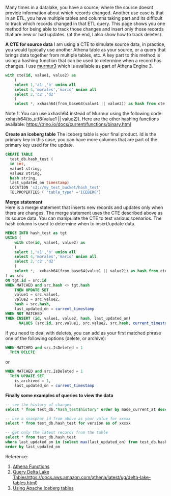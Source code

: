 Many times in a datalake, you have a source, where the source doesnt provide information about which records changed. Another use case is that in an ETL, you have multiple tables and columns taking part and its difficult to track which records changed in that ETL query. This page shows you one method for being able to track those changes and insert only those records that are new or had updates. (at the end, I also show how to track deletes).

**A CTE for source data**
I am using a CTE to simulate source data, in practice, you would typically use another Athena table as your source, or a query that brings data together from multiple tables, etc.
A key part to this method is using a hashing function that can be used to determine when a record has changes. I use [murmur3](https://docs.aws.amazon.com/athena/latest/ug/engine-versions-reference-0003.html#:~:text=Binary%20functions-,murmur3,-(binary)%20%E2%80%93%20Computes) which is available as part of Athena Engine 3. 
```sql
with cte(id, value1, value2) as
    (
    select 1,'a1','b' union all
    select 4,'morales','mario' union all
    select 2,'c2','d2' 
    )
    select *, xxhash64(from_base64(value1 || value2)) as hash from cte
```
Note 1: You can use xxhash64 instead of Murmur using the following code: xxhash64(to_utf8(value1 || value2)). Here are the other hashing functions available: https://trino.io/docs/current/functions/binary.html

**Create an iceberg table**
The iceberg table is your final product. Id is the primary key in this case, you can have more columns that are part of the primary key used for the update.

```sql
CREATE TABLE
  test_db.hash_test (
  id int,
  value1 string,
  value2 string,
  hash string,
  last_updated_on timestamp)
  LOCATION 's3://my_test_bucket/hash_test'
  TBLPROPERTIES ( 'table_type' ='ICEBERG')
```

**Merge statement**  
Here is a merge statement that inserts new records and updates only when there are changes. The merge statement uses the CTE described above as its source data. You can manipulate the CTE to test various scenarios. The hash column is used to determine when to insert/update data.

```sql
MERGE INTO hash_test as tgt
USING (
    with cte(id, value1, value2) as
    (
    select 1,'a1','b' union all
    select 4,'morales','mario' union all
    select 2,'c2','d2' 
    )
    select *,  xxhash64(from_base64(value1 || value2)) as hash from cte
) as src
ON tgt.id = src.id
WHEN MATCHED and src.hash <> tgt.hash
    THEN UPDATE SET  
    value1 = src.value1,
    value2 = src.value2,
    hash = src.hash,
    last_updated_on = current_timestamp
WHEN NOT MATCHED 
THEN INSERT (id, value1, value2, hash, last_updated_on)
      VALUES (src.id, src.value1, src.value2, src.hash, current_timestamp)	  
```

If you need to deal with deletes, you can add as your first matched phrase one of the following options (delete, or archive):
```sql
WHEN MATCHED and src.IsDeleted = 1
  THEN DELETE
```
or 
```sql
WHEN MATCHED and src.IsDeleted = 1
  THEN UPDATE SET  
    is_archived = 1,
    last_updated_on = current_timestamp
```

**Finally some examples of queries to view the data**
```sql
-- see the history of changes
select * from test_db."hash_test$history" order by made_current_at desc

-- use a snasphot_id from above as your value for xxxxx
select * from test_db.hash_test for version as of xxxxx

-- get only the latest records from the table
select * from test_db.hash_test
where last_updated_on in (select max(last_updated_on) from test_db.hash_test)
order by last_updated_on
```

Reference:

1. [Athena Functions](https://docs.aws.amazon.com/athena/latest/ug/functions.html)
2. [Query Delta Lake Tables](https://docs.aws.amazon.com/athena/latest/ug/delta-lake-tables.html)https://docs.aws.amazon.com/athena/latest/ug/delta-lake-tables.html)
3. [Using Apache Iceberg tables](https://docs.aws.amazon.com/athena/latest/ug/querying-iceberg.html)



